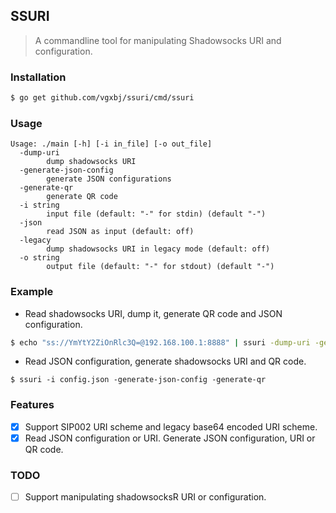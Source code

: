 ## SSURI

> A commandline tool for manipulating Shadowsocks URI and configuration.

### Installation

```sh
$ go get github.com/vgxbj/ssuri/cmd/ssuri
```

### Usage

```
Usage: ./main [-h] [-i in_file] [-o out_file]
  -dump-uri
        dump shadowsocks URI
  -generate-json-config
        generate JSON configurations
  -generate-qr
        generate QR code
  -i string
        input file (default: "-" for stdin) (default "-")
  -json
        read JSON as input (default: off)
  -legacy
        dump shadowsocks URI in legacy mode (default: off)
  -o string
        output file (default: "-" for stdout) (default "-")
```

### Example

- Read shadowsocks URI, dump it, generate QR code and JSON configuration.

```sh
$ echo "ss://YmYtY2ZiOnRlc3Q=@192.168.100.1:8888" | ssuri -dump-uri -generate-json-config -generate-qr
```

- Read JSON configuration, generate shadowsocks URI and QR code.

```
$ ssuri -i config.json -generate-json-config -generate-qr
```

### Features

- [x] Support SIP002 URI scheme and legacy base64 encoded URI scheme.
- [x] Read JSON configuration or URI. Generate JSON configuration, URI or QR code.

### TODO

- [ ] Support manipulating shadowsocksR URI or configuration.